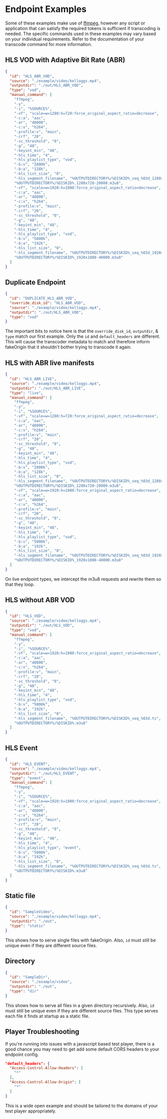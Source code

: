 # Endpoint Examples
Some of these examples make use of [ffmpeg](https://www.ffmpeg.org/), however any script or application that can satisfy the required tokens is sufficient if transcoding is needed.  The specific commands used in these examples may vary based on your individual requirements.  Refer to the documentation of your transcode command for more information.

## HLS VOD with Adaptive Bit Rate (ABR)
```json
{
  "id": "HLS_ABR_VOD",
  "source": "./example/video/kelloggs.mp4",
  "outputdir": "./out/HLS_ABR_VOD",
  "type": "vod",
  "manual_command": [
    "ffmpeg",
    "-y",
    "-i", "%SOURCE%",
    "-vf", "scale=w=1280:h=720:force_original_aspect_ratio=decrease",
    "-c:a", "aac",
    "-ar", "48000",
    "-c:v", "h264",
    "-profile:v", "main",
    "-crf", "20",
    "-sc_threshold", "0",
    "-g", "48",
    "-keyint_min", "48",
    "-hls_time", "4",
    "-hls_playlist_type", "vod",
    "-b:v", "2800k",
    "-b:a", "128k",
    "-hls_list_size", "0",
    "-hls_segment_filename", "%OUTPUTDIRECTORY%/%DISKID%_seq_%03d_1280x720.ts",
    "%OUTPUTDIRECTORY%/%DISKID%_1280x720-20000.m3u8",
    "-vf", "scale=w=1920:h=1080:force_original_aspect_ratio=decrease",
    "-c:a", "aac",
    "-ar", "48000",
    "-c:v", "h264",
    "-profile:v", "main",
    "-crf", "20",
    "-sc_threshold", "0",
    "-g", "48",
    "-keyint_min", "48",
    "-hls_time", "4",
    "-hls_playlist_type", "vod",
    "-b:v", "5000k",
    "-b:a", "192k",
    "-hls_list_size", "0",
    "-hls_segment_filename", "%OUTPUTDIRECTORY%/%DISKID%_seq_%03d_1920x1080.ts",
    "%OUTPUTDIRECTORY%/%DISKID%_1920x1080-40000.m3u8"
  ]
}

```
## Duplicate Endpoint
```json
{
  "id": "DUPLICATE_HLS_ABR_VOD",
  "override_disk_id": "HLS_ABR_VOD",
  "source": "./example/video/kelloggs.mp4",
  "outputdir": "./out/HLS_ABR_VOD",
  "type": "vod"
}
```
The important bits to notice here is that the `override_disk_id`, `outputdir`, & `type` match our first example.  Only the `id` and `default_headers` are different.  This will cause the transcoder metadata to match and therefore inform fakeOrigin that it shouldn't bother trying to transcode it again.

## HLS with ABR live manifests
```json
{
  "id": "HLS_ABR_LIVE",
  "source": "./example/video/kelloggs.mp4",
  "outputdir": "./out/HLS_ABR_LIVE",
  "type": "live",
  "manual_command": [
    "ffmpeg",
    "-y",
    "-i", "%SOURCE%",
    "-vf", "scale=w=1280:h=720:force_original_aspect_ratio=decrease",
    "-c:a", "aac",
    "-ar", "48000",
    "-c:v", "h264",
    "-profile:v", "main",
    "-crf", "20",
    "-sc_threshold", "0",
    "-g", "48",
    "-keyint_min", "48",
    "-hls_time", "4",
    "-hls_playlist_type", "vod",
    "-b:v", "2800k",
    "-b:a", "128k",
    "-hls_list_size", "0",
    "-hls_segment_filename", "%OUTPUTDIRECTORY%/%DISKID%_seq_%03d_1280x720.ts",
    "%OUTPUTDIRECTORY%/%DISKID%_1280x720-20000.m3u8",
    "-vf", "scale=w=1920:h=1080:force_original_aspect_ratio=decrease",
    "-c:a", "aac",
    "-ar", "48000",
    "-c:v", "h264",
    "-profile:v", "main",
    "-crf", "20",
    "-sc_threshold", "0",
    "-g", "48",
    "-keyint_min", "48",
    "-hls_time", "4",
    "-hls_playlist_type", "vod",
    "-b:v", "5000k",
    "-b:a", "192k",
    "-hls_list_size", "0",
    "-hls_segment_filename", "%OUTPUTDIRECTORY%/%DISKID%_seq_%03d_1920x1080.ts",
    "%OUTPUTDIRECTORY%/%DISKID%_1920x1080-40000.m3u8"
  ]
}
```
On live endpoint types, we intercept the m3u8 requests and rewrite them so that they loop.
## HLS without ABR VOD
```json
{
  "id": "HLS_VOD",
  "source": "./example/video/kelloggs.mp4",
  "outputdir": "./out/HLS_VOD",
  "type": "vod",
  "manual_command": [
    "ffmpeg",
    "-y",
    "-i", "%SOURCE%",
    "-vf", "scale=w=1920:h=1080:force_original_aspect_ratio=decrease",
    "-c:a", "aac",
    "-ar", "48000",
    "-c:v", "h264",
    "-profile:v", "main",
    "-crf", "20",
    "-sc_threshold", "0",
    "-g", "48",
    "-keyint_min", "48",
    "-hls_time", "4",
    "-hls_playlist_type", "vod",
    "-b:v", "5000k",
    "-b:a", "192k",
    "-hls_list_size", "0",
    "-hls_segment_filename", "%OUTPUTDIRECTORY%/%DISKID%_seq_%03d.ts",
    "%OUTPUTDIRECTORY%/%DISKID%.m3u8"
  ]
}
```

## HLS Event
```json
{
  "id": "HLS_EVENT",
  "source": "./example/video/kelloggs.mp4",
  "outputdir": "./out/HLS_EVENT",
  "type": "event",
  "manual_command": [
    "ffmpeg",
    "-y",
    "-i", "%SOURCE%",
    "-vf", "scale=w=1920:h=1080:force_original_aspect_ratio=decrease",
    "-c:a", "aac",
    "-ar", "48000",
    "-c:v", "h264",
    "-profile:v", "main",
    "-crf", "20",
    "-sc_threshold", "0",
    "-g", "48",
    "-keyint_min", "48",
    "-hls_time", "4",
    "-hls_playlist_type", "event",
    "-b:v", "5000k",
    "-b:a", "192k",
    "-hls_list_size", "0",
    "-hls_segment_filename", "%OUTPUTDIRECTORY%/%DISKID%_seq_%03d.ts",
    "%OUTPUTDIRECTORY%/%DISKID%.m3u8"
  ]
}
```
## Static file
```json
{
  "id": "SampleVideo",
  "source": "./example/video/kelloggs.mp4",
  "outputdir": "./out",
  "type": "static"
}
```
This shows how to serve single files with fakeOrigin.  Also, `id` must still be unique even if they are different source files.

## Directory
```json
{
  "id": "SampleDir",
  "source": "./example/video",
  "outputdir": "./out",
  "type": "dir"
}
```
This shows how to serve all files in a given directory recursively.  Also, `id` must still be unique even if they are different source files.  This type serves each file it finds at startup as a static file.

## Player Troubleshooting
If you're running into issues with a javascript based test player, there is a good chance you may need to get add some default CORS headers to your endpoint config.
```json
"default_headers": {
  "Access-Control-Allow-Headers": [
    "*"
  ],
  "Access-Control-Allow-Origin": [
    "*"
  ]
}
```
This is a wide open example and should be tailored to the domains of your test player appropriately.
